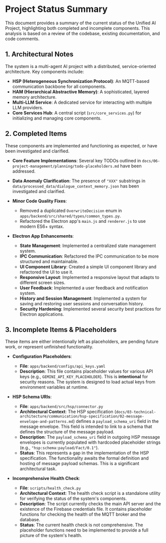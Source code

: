 # Project Status Summary

This document provides a summary of the current status of the Unified AI Project, highlighting both completed and incomplete components. This analysis is based on a review of the codebase, existing documentation, and code comments.

## 1. Architectural Notes

The system is a multi-agent AI project with a distributed, service-oriented architecture. Key components include:
- **HSP (Heterogeneous Synchronization Protocol)**: An MQTT-based communication backbone for all components.
- **HAM (Hierarchical Abstractive Memory)**: A sophisticated, layered memory architecture.
- **Multi-LLM Service**: A dedicated service for interacting with multiple LLM providers.
- **Core Services Hub**: A central script (`src/core_services.py`) for initializing and managing core components.

## 2. Completed Items

These components are implemented and functioning as expected, or have been investigated and clarified.

*   **Core Feature Implementations**: Several key TODOs outlined in `docs/06-project-management/planning/todo-placeholders.md` have been addressed.

*   **Data Anomaly Clarification**: The presence of `"XXX"` substrings in `data/processed_data/dialogue_context_memory.json` has been investigated and clarified.

*   **Minor Code Quality Fixes**:
    *   Removed a duplicated `OverwriteDecision` enum in `apps/backend/src/shared/types/common_types.py`.
    *   Refactored the Electron app's `main.js` and `renderer.js` to use modern ES6+ syntax.

*   **Electron App Enhancements**:
    *   **State Management**: Implemented a centralized state management system.
    *   **IPC Communication**: Refactored the IPC communication to be more structured and maintainable.
    *   **UI Component Library**: Created a simple UI component library and refactored the UI to use it.
    *   **Responsive Layout**: Implemented a responsive layout that adapts to different screen sizes.
    *   **User Feedback**: Implemented a user feedback and notification system.
    *   **History and Session Management**: Implemented a system for saving and restoring user sessions and conversation history.
    *   **Security Hardening**: Implemented several security best practices for Electron applications.

## 3. Incomplete Items & Placeholders

These items are either intentionally left as placeholders, are pending future work, or represent unfinished functionality.

*   **Configuration Placeholders**:
    *   **File**: `apps/backend/configs/api_keys.yaml`
    *   **Description**: This file contains placeholder values for various API keys (e.g., `GEMINI_API_KEY_PLACEHOLDER`). This is **intentional** for security reasons. The system is designed to load actual keys from environment variables at runtime.

*   **HSP Schema URIs**:
    *   **File**: `apps/backend/src/hsp/connector.py`
    *   **Architectural Context**: The HSP specification (`docs/03-technical-architecture/communication/hsp-specification/02-message-envelope-and-patterns.md`) defines a `payload_schema_uri` field in the message envelope. This field is intended to link to a schema that defines the structure of the message payload.
    *   **Description**: The `payload_schema_uri` field in outgoing HSP message envelopes is currently populated with hardcoded placeholder strings (e.g., `"hsp:schema:payload/Fact/0.1"`).
    *   **Status**: This represents a gap in the implementation of the HSP specification. The functionality awaits the formal definition and hosting of message payload schemas. This is a significant architectural task.

*   **Incomprehensive Health Check**:
    *   **File**: `scripts/health_check.py`
    *   **Architectural Context**: The health check script is a standalone utility for verifying the status of the system's components.
    *   **Description**: The script currently checks the main API server and the existence of the Firebase credentials file. It contains placeholder functions for checking the health of the MQTT broker and the database.
    *   **Status**: The current health check is not comprehensive. The placeholder functions need to be implemented to provide a full picture of the system's health.
